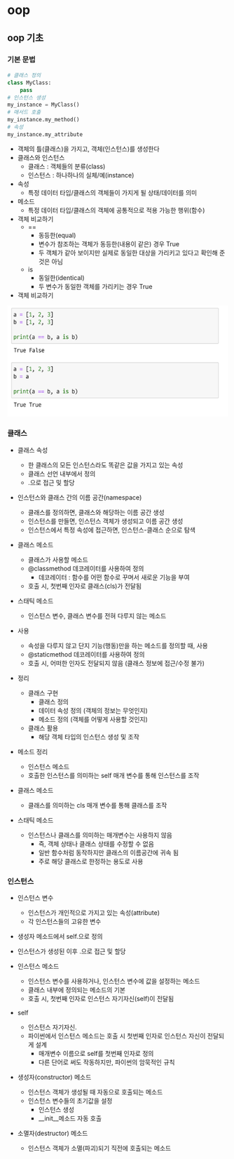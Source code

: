 # oop



## oop 기초



### 기본 문법

```python
# 클래스 정의
class MyClass:
    pass
# 인스턴스 생성
my_instance = MyClass()
# 매서드 호출
my_instance.my_method()
# 속성
my_instance.my_attribute

```

- 객체의 틀(클래스)을 가지고, 객체(인스턴스)를 생성한다
- 클래스와 인스턴스
  - 클래스 : 객체들의 분류(class)
  - 인스턴스 : 하나하나의 실체/예(instance)
- 속성
  - 특정 데이터 타입/클래스의 객체들이 가지게 될 상태/데이터를 의미
- 메소드
  -  특정 데이터 타입/클래스의 객체에 공통적으로 적용 가능한 행위(함수)
- 객체 비교하기
  - == 
    - 동등한(equal)
    - 변수가 참조하는 객체가 동등한(내용이 같은) 경우 True
    - 두 객체가 같아 보이지만 실제로 동일한 대상을 가리키고 있다고 확인해 준 것은 아님
  - is
    - 동일한(identical) 
    - 두 변수가 동일한 객체를 가리키는 경우 True
- 객체 비교하기

![oop](opp.assets/oop.PNG)

### 클래스

- 클래스 속성
  - 한 클래스의 모든 인스턴스라도 똑같은 값을 가지고 있는 속성
  - 클래스 선언 내부에서 정의
  - <classname>.<name>으로 접근 및 할당



- 인스턴스와 클래스 간의 이름 공간(namespace)
  - 클래스를 정의하면, 클래스와 해당하는 이름 공간 생성
  - 인스턴스를 만들면, 인스턴스 객체가 생성되고 이름 공간 생성
  - 인스턴스에서 특정 속성에 접근하면, 인스턴스-클래스 순으로 탐색



- 클래스 메소드
  - 클래스가 사용할 메소드
  - @classmethod 데코레이터를 사용하여 정의
    - 데코레이터 : 함수를 어떤 함수로 꾸며서 새로운 기능을 부여
  - 호출 시, 첫번째 인자로 클래스(cls)가 전달됨



- 스태틱 메소드
  - 인스턴스 변수, 클래스 변수를 전혀 다루지 않는 메소드
- 사용
  - 속성을 다루지 않고 단지 기능(행동)만을 하는 메소드를 정의할 때, 사용
  - @staticmethod 데코레이터를 사용하여 정의
  - 호출 시, 어떠한 인자도 전달되지 않음 (클래스 정보에 접근/수정 불가)



- 정리
  - 클래스 구현
    - 클래스 정의
    - 데이터 속성 정의 (객체의 정보는 무엇인지)
    - 메소드 정의 (객체를 어떻게 사용할 것인지)
  - 클래스 활용
    - 해당 객체 타입의 인스턴스 생성 및 조작



- 메소드 정리 
  - 인스턴스 메소드 
  - 호출한 인스턴스를 의미하는 self 매개 변수를 통해 인스턴스를 조작 
- 클래스 메소드 
  - 클래스를 의미하는 cls 매개  변수를 통해 클래스를 조작
- 스태틱 메소드 
  - 인스턴스나 클래스를 의미하는 매개변수는 사용하지 않음 
    - 즉, 객체 상태나 클래스 상태를 수정할 수 없음
    - 일반 함수처럼 동작하지만 클래스의 이름공간에 귀속 됨
    - 주로 해당 클래스로 한정하는 용도로 사용



### 인스턴스

- 인스턴스 변수
  - 인스턴스가 개인적으로 가지고 있는 속성(attribute)
  - 각 인스턴스들의 고유한 변수
- 생성자 메소드에서 self.으로 정의
- 인스턴스가 생성된 이후 .으로 접근 및 할당



- 인스턴스 메소드
  - 인스턴스 변수를 사용하거나, 인스턴스 변수에 값을 설정하는 메소드
  - 클래스 내부에 정의되는 메소드의 기본
  - 호출 시, 첫번째 인자로 인스턴스 자기자신(self)이 전달됨
- self
  - 인스턴스 자기자신.
  - 파이썬에서 인스턴스 메소드는 호출 시 첫번째 인자로 인스턴스 자신이 전달되게 설계
    - 매개변수 이름으로 self를 첫번째 인자로 정의
    - 다른 단어로 써도 작동하지만, 파이썬의 암묵적인 규칙
- 생성자(constructor) 메소드
  - 인스턴스 객체가 생성될 때 자동으로 호출되는 메소드
  - 인스턴스 변수들의 초기값을 설정
    - 인스턴스 생성
    - __init__메소드 자동 호출
- 소멸자(destructor) 메소드
  - 인스턴스 객체가 소멸(파괴)되기 직전에 호출되는 메소드

